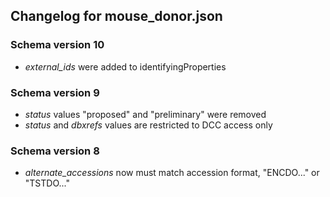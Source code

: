 ## Changelog for mouse_donor.json

### Schema version 10

* *external_ids* were added to identifyingProperties

### Schema version 9

* *status* values "proposed" and "preliminary" were removed
* *status* and *dbxrefs* values are restricted to DCC access only

### Schema version 8

* *alternate_accessions* now must match accession format, "ENCDO..." or "TSTDO..."
